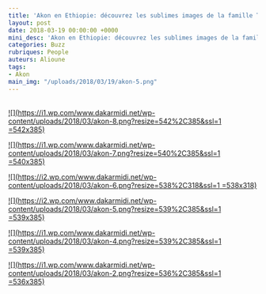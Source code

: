 ```yaml
---
title: 'Akon en Ethiopie: découvrez les sublimes images de la famille Thiam'
layout: post
date: 2018-03-19 00:00:00 +0000
mini_desc: 'Akon en Ethiopie: découvrez les sublimes images de la famille Thiam'
categories: Buzz
rubriques: People
auteurs: Alioune
tags:
- Akon
main_img: "/uploads/2018/03/19/akon-5.png"
---
```

[  
![](https://i1.wp.com/www.dakarmidi.net/wp-content/uploads/2018/03/akon-8.png?resize=542%2C385&ssl=1 =542x385)](https://i1.wp.com/www.dakarmidi.net/wp-content/uploads/2018/03/akon-8.png?ssl=1)

[![](https://i1.wp.com/www.dakarmidi.net/wp-content/uploads/2018/03/akon-7.png?resize=540%2C385&ssl=1 =540x385)](https://i1.wp.com/www.dakarmidi.net/wp-content/uploads/2018/03/akon-7.png?ssl=1)

[![](https://i2.wp.com/www.dakarmidi.net/wp-content/uploads/2018/03/akon-6.png?resize=538%2C318&ssl=1 =538x318)](https://i2.wp.com/www.dakarmidi.net/wp-content/uploads/2018/03/akon-6.png?ssl=1)

[![](https://i2.wp.com/www.dakarmidi.net/wp-content/uploads/2018/03/akon-5.png?resize=539%2C385&ssl=1 =539x385)](https://i2.wp.com/www.dakarmidi.net/wp-content/uploads/2018/03/akon-5.png?ssl=1)

[![](https://i1.wp.com/www.dakarmidi.net/wp-content/uploads/2018/03/akon-4.png?resize=539%2C385&ssl=1 =539x385)](https://i1.wp.com/www.dakarmidi.net/wp-content/uploads/2018/03/akon-4.png?ssl=1)

[![](https://i1.wp.com/www.dakarmidi.net/wp-content/uploads/2018/03/akon-2.png?resize=536%2C385&ssl=1 =536x385)](https://i1.wp.com/www.dakarmidi.net/wp-content/uploads/2018/03/akon-2.png?ssl=1)